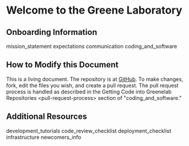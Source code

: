 # Welcome to the Greene Laboratory

## Onboarding Information

<div class="toctree">

mission\_statement expectations communication coding\_and\_software

</div>

## How to Modify this Document

This is a living document.
The repository is at [GitHub](https://github.com/greenelab/onboarding).
To make changes, fork, edit the files you wish, and create a pull request.
The pull request process is handled as described in the <span data-role="ref">Getting Code into Greenelab Repositories \<pull-request-process\></span> section of "<span data-role="doc">coding\_and\_software</span>."

## Additional Resources

<div class="toctree">

development\_tutorials code\_review\_checklist deployment\_checklist infrastructure newcomers\_info

</div>

